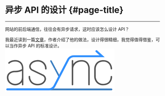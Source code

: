 # 异步 API 的设计 {#page-title}

---

网站的前后端通信，往往会有异步请求，这时应该怎么设计 API？

我最近读到一篇[文章](https://farazdagi.com/2014/rest-and-long-running-jobs/)，作者介绍了他的做法，设计得很精细，我觉得值得借鉴，可以当作异步 API 的标准设计。![](/assets/async.png)




